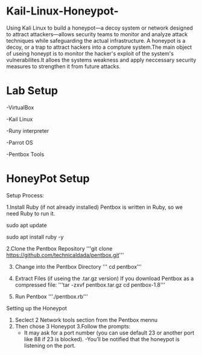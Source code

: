 # Kail-Linux-Honeypot-
Using Kali Linux to build a honeypot—a decoy system or network designed to attract attackers—allows security teams to monitor and analyze attack techniques while safeguarding the actual infrastructure. A honeypot is a decoy, or a trap to attract hackers into a compture system.The main object of useing honeypt is to monitor the hacker's exploit of the system's vulnerabilites.It alloes the systems weakness and apply neccessary security measures to strengthen it from future attacks.

# Lab Setup

-VirtualBox

-Kail Linux 

-Runy interpreter 

-Parrot OS

-Pentbox Tools

# HoneyPot Setup 


Setup Process:

1.Install Ruby (if not already installed) 
Pentbox is written in Ruby, so we need Ruby to run it.

sudo apt update

sudo apt install ruby -y

2.Clone the Pentbox Repository
'''git clone https://github.com/technicaldada/pentbox.git'''

3. Change into the Pentbox Directory 
''' cd pentbox'''

4. Extract Files (if useing the .tar.gz version)
If you download Pentbox as a compressed file:
'''tar -zxvf pentbox.tar.gz
cd pentbox-1.8'''

5. Run Pentbox 
'''./pentbox.rb'''

Setting up the Honeypot
1. Seclect 2 Network tools section from the Pentbox mennu
2. Then chose 3 Honeypot 
3.Follow the prompts:
   - It may ask for a port number (you can use default 23 or another port like 88 if 23 is blocked).
    -You’ll be notified that the honeypot is listening on the port.
